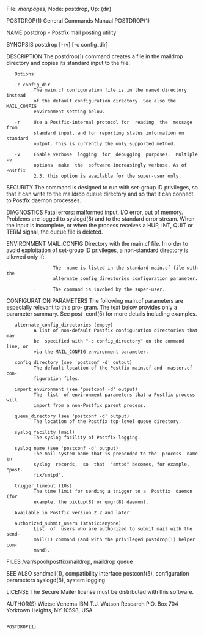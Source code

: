File: *manpages*,  Node: postdrop,  Up: (dir)

POSTDROP(1)                 General Commands Manual                POSTDROP(1)



NAME
       postdrop - Postfix mail posting utility

SYNOPSIS
       postdrop [-rv] [-c config_dir]

DESCRIPTION
       The  postdrop(1)  command  creates a file in the maildrop directory and
       copies its standard input to the file.

       Options:

       -c config_dir
              The main.cf configuration file is in the named directory instead
              of the default configuration directory. See also the MAIL_CONFIG
              environment setting below.

       -r     Use a Postfix-internal protocol for  reading  the  message  from
              standard input, and for reporting status information on standard
              output. This is currently the only supported method.

       -v     Enable verbose  logging  for  debugging  purposes.  Multiple  -v
              options  make  the  software increasingly verbose. As of Postfix
              2.3, this option is available for the super-user only.

SECURITY
       The command is designed to run with set-group ID privileges, so that it
       can write to the maildrop queue directory and so that it can connect to
       Postfix daemon processes.

DIAGNOSTICS
       Fatal errors: malformed input, I/O error, out of memory.  Problems  are
       logged  to syslogd(8) and to the standard error stream.  When the input
       is incomplete, or when the process receives a HUP, INT,  QUIT  or  TERM
       signal, the queue file is deleted.

ENVIRONMENT
       MAIL_CONFIG
              Directory  with the main.cf file. In order to avoid exploitation
              of set-group ID privileges, a non-standard directory is  allowed
              only if:

              ·      The  name is listed in the standard main.cf file with the
                     alternate_config_directories configuration parameter.

              ·      The command is invoked by the super-user.

CONFIGURATION PARAMETERS
       The following main.cf parameters are especially relevant to  this  pro‐
       gram.   The  text  below  provides  only a parameter summary. See post‐
       conf(5) for more details including examples.

       alternate_config_directories (empty)
              A list of non-default Postfix configuration directories that may
              be  specified with "-c config_directory" on the command line, or
              via the MAIL_CONFIG environment parameter.

       config_directory (see 'postconf -d' output)
              The default location of the Postfix main.cf and  master.cf  con‐
              figuration files.

       import_environment (see 'postconf -d' output)
              The  list  of environment parameters that a Postfix process will
              import from a non-Postfix parent process.

       queue_directory (see 'postconf -d' output)
              The location of the Postfix top-level queue directory.

       syslog_facility (mail)
              The syslog facility of Postfix logging.

       syslog_name (see 'postconf -d' output)
              The mail system name that is prepended to the  process  name  in
              syslog  records,  so  that  "smtpd" becomes, for example, "post‐
              fix/smtpd".

       trigger_timeout (10s)
              The time limit for sending a trigger to a  Postfix  daemon  (for
              example, the pickup(8) or qmgr(8) daemon).

       Available in Postfix version 2.2 and later:

       authorized_submit_users (static:anyone)
              List  of  users who are authorized to submit mail with the send‐
              mail(1) command (and with the privileged postdrop(1) helper com‐
              mand).

FILES
       /var/spool/postfix/maildrop, maildrop queue

SEE ALSO
       sendmail(1), compatibility interface
       postconf(5), configuration parameters
       syslogd(8), system logging

LICENSE
       The Secure Mailer license must be distributed with this software.

AUTHOR(S)
       Wietse Venema
       IBM T.J. Watson Research
       P.O. Box 704
       Yorktown Heights, NY 10598, USA



                                                                   POSTDROP(1)

